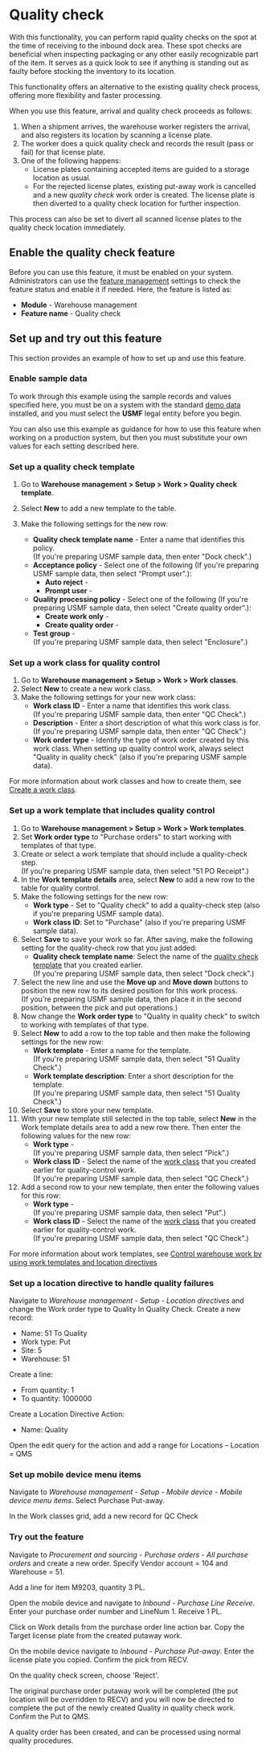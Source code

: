 # Quality check

With this functionality, you can perform rapid quality checks on the spot at the time of receiving to the inbound dock area. These spot checks are beneficial when inspecting packaging or any other easily recognizable part of the item. It serves as a quick look to see if anything is standing out as faulty before stocking the inventory to its location.

This functionality offers an alternative to the existing quality check process, offering more flexibility and faster processing. <!-- can we link to documentation for that existing functionality? How can we tell this feature apart from that functionality? Should this feature be called "quality spot check" "flexible quality check" or "advanced quality check" or something like that? -->

When you use this feature, arrival and quality check proceeds as follows:

1. When a shipment arrives, the warehouse worker registers the arrival, and also registers its location by scanning a license plate.
1. The worker does a quick quality check and records the result (pass or fail) for that license plate.
1. One of the following happens:
    - License plates containing accepted items are guided to a storage location as usual.
    - For the rejected license plates, existing put-away work is cancelled and a new *quality check* work order is created. The license plate is then diverted to a quality check location for further inspection.

<!-- The above wasn't entirely clear in the draft. I tried to clarify with this revision. Please confirm it's still correct -->

This process can also be set to divert all scanned license plates to the quality check location immediately.

## Enable the quality check feature

Before you can use this feature, it must be enabled on your system. Administrators can use the [feature management](../../fin-ops-core/fin-ops/get-started/feature-management/feature-management-overview.md) settings to check the feature status and enable it if needed. Here, the feature is listed as:

- **Module** - Warehouse management
- **Feature name** - Quality check

## Set up and try out this feature

This section provides an example of how to set up and use this feature.

### Enable sample data

To work through this example using the sample records and values specified here, you must be on a system with the standard [demo data](../../fin-ops-core/dev-itpro/deployment/deploy-demo-environment.md) installed, and you must select the **USMF** legal entity before you begin.

You can also use this example as guidance for how to use this feature when working on a production system, but then you must substitute your own values for each setting described here.

<a name="quality-template"></a>

### Set up a quality check template

<!-- KFM: Briefly describe what this is and why we are doing this. -->

1. Go to **Warehouse management > Setup > Work > Quality check template**.

1. Select **New** to add a new template to the table.

1. Make the following settings for the new row:

    - **Quality check template name** - Enter a name that identifies this policy.<br>(If you're preparing USMF sample data, then enter "Dock check".)
    - **Acceptance policy** - <!-- KFM: Briefly what this setting is for -->Select one of the following (If you're preparing USMF sample data, then select "Prompt user".):
        - **Auto reject** - <!-- KFM: Briefly describe this option -->
        - **Prompt user** - <!-- KFM: Briefly describe this option -->
    - **Quality processing policy** - <!-- KFM: Briefly what this setting is for -->Select one of the following (If you're preparing USMF sample data, then select "Create quality order".):
        - **Create work only** - <!-- KFM: Briefly describe this option -->
        - **Create quality order** - <!-- KFM: Briefly describe this option -->
    - **Test group** - <!-- KFM: Briefly what this setting is for. Where do these values come from? What is "Destructive testing" for? --><br>(If you're preparing USMF sample data, then select "Enclosure".)

<a name="work-class"></a>

### Set up a work class for quality control

<!-- KFM: Briefly describe what this is and why we are doing this. -->

1. Go to **Warehouse management > Setup > Work > Work classes**.
1. Select **New** to create a new work class.
1. Make the following settings for your new work class:
    - **Work class ID** - Enter a name that identifies this work class.<br>(If you're preparing USMF sample data, then enter "QC Check".)
    - **Description** - Enter a short description of what this work class is for.<br>(If you're preparing USMF sample data, then enter "QC Check".)
    - **Work order type** - Identify the type of work order created by this work class. When setting up quality control work, always select "Quality in quality check" (also if you're preparing USMF sample data).

<!-- KFM: What about the lines here (Valid put location types). We should say whether and why we might need them. -->

For more information about work classes and how to create them, see [Create a work class](tasks/create-work-class.md).

### Set up a work template that includes quality control

<!-- KFM: Briefly describe what this is and why we are doing this. -->

1. Go to **Warehouse management > Setup > Work > Work templates**.
1. Set **Work order type** to "Purchase orders" to start working with templates of that type.
1. Create or select a work template that should include a quality-check step.<br>(If you're preparing USMF sample data, then select "51 PO Receipt".)
1. In the **Work template details** area, select **New** to add a new row to the table for quality control.
1. Make the following settings for the new row:
    - **Work type** - Set to "Quality check" to add a quality-check step (also if you're preparing USMF sample data).
    - **Work class ID**: Set to "Purchase" (also if you're preparing USMF sample data). <!-- KFM: Why, what does this setting do? -->
1. Select **Save** to save your work so far. After saving, make the following setting for the quality-check row that you just added:
    - **Quality check template name**: Select the name of the [quality check template](#quality-template) that you created earlier.<br>(If you're preparing USMF sample data, then select "Dock check".)
1. Select the new line and use the **Move up** and **Move down** buttons to position the new row to its desired position for this work process.<br>(If you're preparing USMF sample data, then place it in the second position, between the pick and put operations.)
1. Now change the **Work order type** to "Quality in quality check" to switch to working with templates of that type.
1. Select **New** to add a row to the top table and then make the following settings for the new row:
    - **Work template** - Enter a name for the template.<br>(If you're preparing USMF sample data, then select "51 Quality Check".)
    - **Work template description**: Enter a short description for the template.<br>(If you're preparing USMF sample data, then select "51 Quality Check".)
1. Select **Save** to store your new template.
1. With your new template still selected in the top table, select **New** in the Work template details area to add a new row there. Then enter the following values for the new row:
    - **Work type** - <!-- KFM Briefly describe what we should choose and why. Always "Pick"? --><br>(If you're preparing USMF sample data, then select "Pick".)
    - **Work class ID** - Select the name of the [work class](#work-class) that you created earlier for quality-control work.<br>(If you're preparing USMF sample data, then select "QC Check".)
1. Add a second row to your new template, then enter the following values for this row:
    - **Work type** - <!-- KFM Briefly describe what we should choose and why. Always "Put"? --><br>(If you're preparing USMF sample data, then select "Put".)
    - **Work class ID** - Select the name of the [work class](#work-class) that you created earlier for quality-control work.<br>(If you're preparing USMF sample data, then select "QC Check".)

For more information about work templates, see [Control warehouse work by using work templates and location directives](control-warehouse-location-directives.md)

### Set up a location directive to handle quality failures

Navigate to _Warehouse management - Setup - Location directives_ and change the Work order type to Quality In Quality Check. Create a new record:

- Name: 51 To Quality
- Work type: Put
- Site: 5
- Warehouse: 51

Create a line:

- From quantity: 1
- To quantity: 1000000

Create a Location Directive Action:

- Name: Quality

Open the edit query for the action and add a range for Locations – Location = QMS

### Set up mobile device menu items

Navigate to _Warehouse management -  Setup - Mobile device  - Mobile device menu items_. Select Purchase Put-away.

In the Work classes grid, add a new record for QC Check

### Try out the feature

Navigate to _Procurement and sourcing - Purchase orders - All purchase orders_ and create a new order. Specify Vendor account = 104 and Warehouse = 51.

Add a line for item M9203, quantity 3 PL.

Open the mobile device and navigate to _Inbound - Purchase Line Receive_. Enter your purchase order number and LineNum 1. Receive 1 PL.

Click on Work details from the purchase order line action bar. Copy the Target license plate from the created putaway work.

On the mobile device navigate to _Inbound -  Purchase Put-away_. Enter the license plate you copied. Confirm the pick from RECV.

On the quality check screen, choose &#39;Reject&#39;.

The original purchase order putaway work will be completed (the put location will be overridden to RECV) and you will now be directed to complete the put of the newly created Quality in quality check work. Confirm the Put to QMS.

A quality order has been created, and can be processed using normal quality procedures.
